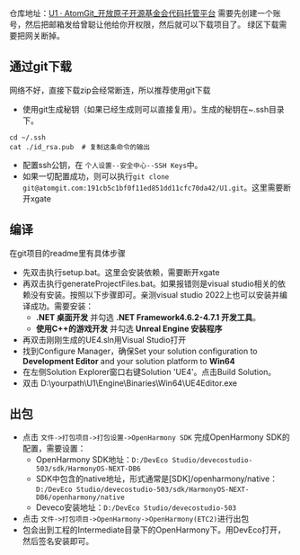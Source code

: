 仓库地址：[U1 · AtomGit\_开放原子开源基金会代码托管平台](https://atomgit.com/191cb5c1bf0f11ed851dd11cfc70da42/U1)
需要先创建一个账号，然后把邮箱发给曾聪让他给你开权限，然后就可以下载项目了。
绿区下载需要把网关断掉。

## 通过git下载

网络不好，直接下载zip会经常断连，所以推荐使用git下载

* 使用git生成秘钥（如果已经生成则可以直接复用）。生成的秘钥在~\.ssh目录下。

```shell
cd ~/.ssh
cat ./id_rsa.pub  # 复制这条命令的输出
```

* 配置ssh公钥，在 `个人设置--安全中心--SSH Keys`中。
* 如果一切配置成功，则可以执行`git clone git@atomgit.com:191cb5c1bf0f11ed851dd11cfc70da42/U1.git`。这里需要断开xgate

## 编译

在git项目的readme里有具体步骤

* 先双击执行setup.bat。这里会安装依赖，需要断开xgate
* 再双击执行generateProjectFiles.bat。如果报错则是visual studio相关的依赖没有安装。按照以下步骤即可。亲测visual studio 2022上也可以安装并编译成功。需要安装：
  * **.NET 桌面开发** 并勾选 **.NET Framework4.6.2-4.7.1 开发工具**。
  * **使用C++的游戏开发** 并勾选 **Unreal Engine 安装程序**
* 再双击刚刚生成的UE4.sln用Visual Studio打开
* 找到Configure Manager，确保Set your solution configuration to **Development Editor** and your solution platform to **Win64**
* 在左侧Solution Explorer窗口右键Solution 'UE4'。点击Build Solution。
* 双击 D:\yourpath\U1\Engine\Binaries\Win64\UE4Editor.exe

## 出包

* 点击 `文件->打包项目->打包设置->OpenHarmony SDK` 完成OpenHarmony SDK的配置，需要设置：
  * OpenHarmony SDK地址：`D:/DevEco Studio/devecostudio-503/sdk/HarmonyOS-NEXT-DB6`
  * SDK中包含的native地址，形式通常是[SDK]/openharmony/native：`D:/DevEco Studio/devecostudio-503/sdk/HarmonyOS-NEXT-DB6/openharmony/native`
  * Deveco安装地址：`D:/DevEco Studio/devecostudio-503`
* 点击 `文件->打包项目->OpenHarmony->OpenHarmony(ETC2)`进行出包
* 包会出到工程的Intermediate目录下的OpenHarmony下。用DevEco打开，然后签名安装即可。
